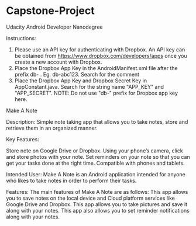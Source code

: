 # Capstone-Project
Udacity Android Developer Nanodegree

Instructions:
1) Please use an API key for authenticating with Dropbox. An API key can be obtained from https://www.dropbox.com/developers/apps once you create a new account with Dropbox.
2) Place the Dropbox App Key in the AndroidManifest.xml file after the prefix db- . Eg. db-abc123. Search for the comment <!-- Place Dropbox App key here -->
3) Place the Dropbox App Key and Dropbox Secret Key in AppConstant.java. Search for the string name "APP_KEY" and "APP_SECRET". NOTE: Do not use "db-" prefix for Dropbox app key here.

Make A Note

Description:
Simple note taking app that allows you to take notes, store and retrieve them in an organized manner.

Key Features:

Store note on Google Drive or Dropbox. 
Using your phone’s camera, click and store photos with your note.
Set reminders on your note so that you can get your tasks done at the right time.
Compatible with phones and tablets.

Intended User:
Make A Note is an Android application intended for anyone who likes to take notes in order to perform their tasks.

Features:
The main features of Make A Note are as follows:
This app allows you to save notes on the local device and Cloud platform services like Google Drive and Dropbox.
This app allows you to take pictures and save it along with your notes.
This app also allows you to set reminder notifications along with your notes.


